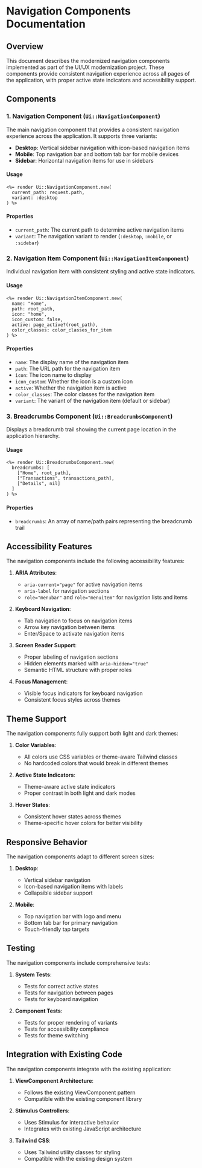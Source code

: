 # Navigation Components Documentation

## Overview

This document describes the modernized navigation components implemented as part of the UI/UX modernization project. These components provide consistent navigation experience across all pages of the application, with proper active state indicators and accessibility support.

## Components

### 1. Navigation Component (`Ui::NavigationComponent`)

The main navigation component that provides a consistent navigation experience across the application. It supports three variants:

- **Desktop**: Vertical sidebar navigation with icon-based navigation items
- **Mobile**: Top navigation bar and bottom tab bar for mobile devices
- **Sidebar**: Horizontal navigation items for use in sidebars

#### Usage

```erb
<%= render Ui::NavigationComponent.new(
  current_path: request.path,
  variant: :desktop
) %>
```

#### Properties

- `current_path`: The current path to determine active navigation items
- `variant`: The navigation variant to render (`:desktop`, `:mobile`, or `:sidebar`)

### 2. Navigation Item Component (`Ui::NavigationItemComponent`)

Individual navigation item with consistent styling and active state indicators.

#### Usage

```erb
<%= render Ui::NavigationItemComponent.new(
  name: "Home",
  path: root_path,
  icon: "home",
  icon_custom: false,
  active: page_active?(root_path),
  color_classes: color_classes_for_item
) %>
```

#### Properties

- `name`: The display name of the navigation item
- `path`: The URL path for the navigation item
- `icon`: The icon name to display
- `icon_custom`: Whether the icon is a custom icon
- `active`: Whether the navigation item is active
- `color_classes`: The color classes for the navigation item
- `variant`: The variant of the navigation item (default or sidebar)

### 3. Breadcrumbs Component (`Ui::BreadcrumbsComponent`)

Displays a breadcrumb trail showing the current page location in the application hierarchy.

#### Usage

```erb
<%= render Ui::BreadcrumbsComponent.new(
  breadcrumbs: [
    ["Home", root_path],
    ["Transactions", transactions_path],
    ["Details", nil]
  ]
) %>
```

#### Properties

- `breadcrumbs`: An array of name/path pairs representing the breadcrumb trail

## Accessibility Features

The navigation components include the following accessibility features:

1. **ARIA Attributes**:
   - `aria-current="page"` for active navigation items
   - `aria-label` for navigation sections
   - `role="menubar"` and `role="menuitem"` for navigation lists and items

2. **Keyboard Navigation**:
   - Tab navigation to focus on navigation items
   - Arrow key navigation between items
   - Enter/Space to activate navigation items

3. **Screen Reader Support**:
   - Proper labeling of navigation sections
   - Hidden elements marked with `aria-hidden="true"`
   - Semantic HTML structure with proper roles

4. **Focus Management**:
   - Visible focus indicators for keyboard navigation
   - Consistent focus styles across themes

## Theme Support

The navigation components fully support both light and dark themes:

1. **Color Variables**:
   - All colors use CSS variables or theme-aware Tailwind classes
   - No hardcoded colors that would break in different themes

2. **Active State Indicators**:
   - Theme-aware active state indicators
   - Proper contrast in both light and dark modes

3. **Hover States**:
   - Consistent hover states across themes
   - Theme-specific hover colors for better visibility

## Responsive Behavior

The navigation components adapt to different screen sizes:

1. **Desktop**:
   - Vertical sidebar navigation
   - Icon-based navigation items with labels
   - Collapsible sidebar support

2. **Mobile**:
   - Top navigation bar with logo and menu
   - Bottom tab bar for primary navigation
   - Touch-friendly tap targets

## Testing

The navigation components include comprehensive tests:

1. **System Tests**:
   - Tests for correct active states
   - Tests for navigation between pages
   - Tests for keyboard navigation

2. **Component Tests**:
   - Tests for proper rendering of variants
   - Tests for accessibility compliance
   - Tests for theme switching

## Integration with Existing Code

The navigation components integrate with the existing application:

1. **ViewComponent Architecture**:
   - Follows the existing ViewComponent pattern
   - Compatible with the existing component library

2. **Stimulus Controllers**:
   - Uses Stimulus for interactive behavior
   - Integrates with existing JavaScript architecture

3. **Tailwind CSS**:
   - Uses Tailwind utility classes for styling
   - Compatible with the existing design system